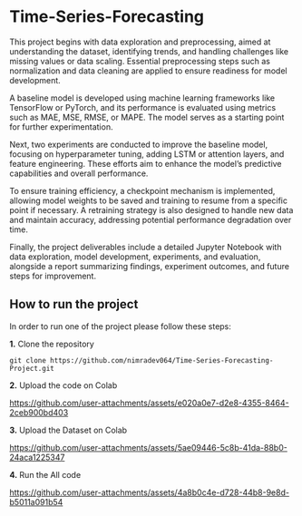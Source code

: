 # Time-Series-Forecasting
This project begins with data exploration and preprocessing, aimed at understanding the dataset, identifying trends, and handling challenges like missing values or data scaling. Essential preprocessing steps such as normalization and data cleaning are applied to ensure readiness for model development.

A baseline model is developed using machine learning frameworks like TensorFlow or PyTorch, and its performance is evaluated using metrics such as MAE, MSE, RMSE, or MAPE. The model serves as a starting point for further experimentation.

Next, two experiments are conducted to improve the baseline model, focusing on hyperparameter tuning, adding LSTM or attention layers, and feature engineering. These efforts aim to enhance the model’s predictive capabilities and overall performance.

To ensure training efficiency, a checkpoint mechanism is implemented, allowing model weights to be saved and training to resume from a specific point if necessary. A retraining strategy is also designed to handle new data and maintain accuracy, addressing potential performance degradation over time.

Finally, the project deliverables include a detailed Jupyter Notebook with data exploration, model development, experiments, and evaluation, alongside a report summarizing findings, experiment outcomes, and future steps for improvement.

## How to run the project

In order to run one of the project please follow these steps:

**1.** Clone the  repository

```
git clone https://github.com/nimradev064/Time-Series-Forecasting-Project.git
```
**2.** Upload the code on Colab 
<br>


https://github.com/user-attachments/assets/e020a0e7-d2e8-4355-8464-2ceb900bd403

**3.** Upload the Dataset on Colab
<br>

https://github.com/user-attachments/assets/5ae09446-5c8b-41da-88b0-24aca1225347

**4.** Run the All code 
<br>

https://github.com/user-attachments/assets/4a8b0c4e-d728-44b8-9e8d-b5011a091b54




